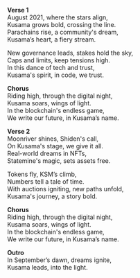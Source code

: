 **Verse 1**\
August 2021, where the stars align,\
Kusama grows bold, crossing the line.\
Parachains rise, a community's dream,\
Kusama’s heart, a fiery stream.

New governance leads, stakes hold the sky,\
Caps and limits, keep tensions high.\
In this dance of tech and trust,\
Kusama's spirit, in code, we trust.

**Chorus**\
Riding high, through the digital night,\
Kusama soars, wings of light.\
In the blockchain's endless game,\
We write our future, in Kusama’s name.

**Verse 2**\
Moonriver shines, Shiden's call,\
On Kusama's stage, we give it all.\
Real-world dreams in NFTs,\
Statemine's magic, sets assets free.

Tokens fly, KSM’s climb,\
Numbers tell a tale of time.\
With auctions igniting, new paths unfold,\
Kusama's journey, a story bold.

**Chorus**\
Riding high, through the digital night,\
Kusama soars, wings of light.\
In the blockchain's endless game,\
We write our future, in Kusama’s name.

**Outro**\
In September’s dawn, dreams ignite,\
Kusama leads, into the light.
